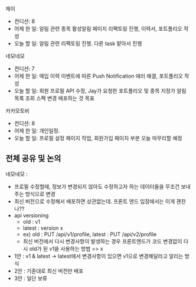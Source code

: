 
제이
- 컨디션: 8
- 어제 한 일: 알림  관련 종목  활성알림 페이지 리팩토링 진행, 이력서, 포트폴리오 작성 
- 오늘 할 일: 알림 관련 리팩토링 진행. 다른 task 맡아서 진행

네모네모
- 컨디션: 7
- 어제 한 일: 매입 이력 이벤트에 따른 Push Notification 에러 해결, 포트폴리오 작성 
- 오늘 할 일: 회원 프로필 API 수정, Jay가 요청한 포트폴리오 및 종목 지정가 알림 목록 조회 스펙 변경 배포하는 것 목표

카카모토비
- 컨디션: 8
- 어제 한 일: 개인일정.
- 오늘 할 일: 프로필 설정 페이지 작업, 회원가입 페이지 부분 오늘 마무리할 예정

## 전체 공유 및 논의
네모네모 :
- 프로필 수정할때, 정보가 변경되지 않아도 수정하고자 하는 데이터들을 무조건 보내주는 방식으로 변경
- 최신 버전으로 수정해서 배포하면 상관없는데. 프론트 엔드 입장에서는 이게 괜찬나??
- api versioning
	- old : v1
	- latest : version x
	- ex) old : PUT /api/v1/profile, latest : PUT /api/v2/profile
	- 최신 버전에서 다시 변경사항이 발생하는 경우 프론트엔드가 코드 변경없이 다시 old가 된 v1을 사용하는 방법 => x
- 1안 :  v1 & latest -> latest에서 변경사항이 있으면 v1으로 변경해달라고 알리는 방식
- 2안 : 기존대로 최신 버전만 배포
- 3안 : 일단 보류
